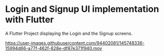 # Login and Signup UI implementation with Flutter

A Flutter Project displaying the Login and the Signup screens.  



https://user-images.githubusercontent.com/94402081/145748336-15994d66-a77f-462f-828e-df87e371f940.mov

